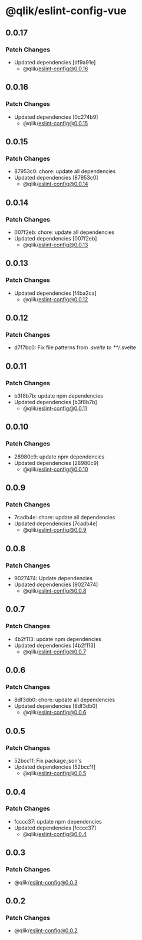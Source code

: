 # @qlik/eslint-config-vue

## 0.0.17

### Patch Changes

- Updated dependencies [df9a91e]
  - @qlik/eslint-config@0.0.16

## 0.0.16

### Patch Changes

- Updated dependencies [0c274b9]
  - @qlik/eslint-config@0.0.15

## 0.0.15

### Patch Changes

- 87953c0: chore: update all dependencies
- Updated dependencies [87953c0]
  - @qlik/eslint-config@0.0.14

## 0.0.14

### Patch Changes

- 007f2eb: chore: update all dependencies
- Updated dependencies [007f2eb]
  - @qlik/eslint-config@0.0.13

## 0.0.13

### Patch Changes

- Updated dependencies [f4ba2ca]
  - @qlik/eslint-config@0.0.12

## 0.0.12

### Patch Changes

- d7f7bc0: Fix file patterns from _.svelte to \*\*/_.svelte

## 0.0.11

### Patch Changes

- b3f8b7b: update npm dependencies
- Updated dependencies [b3f8b7b]
  - @qlik/eslint-config@0.0.11

## 0.0.10

### Patch Changes

- 28980c9: update npm dependencies
- Updated dependencies [28980c9]
  - @qlik/eslint-config@0.0.10

## 0.0.9

### Patch Changes

- 7cadb4e: chore: update all dependencies
- Updated dependencies [7cadb4e]
  - @qlik/eslint-config@0.0.9

## 0.0.8

### Patch Changes

- 9027474: Update dependencies
- Updated dependencies [9027474]
  - @qlik/eslint-config@0.0.8

## 0.0.7

### Patch Changes

- 4b2f113: update npm dependencies
- Updated dependencies [4b2f113]
  - @qlik/eslint-config@0.0.7

## 0.0.6

### Patch Changes

- 8df3db0: chore: update all dependencies
- Updated dependencies [8df3db0]
  - @qlik/eslint-config@0.0.6

## 0.0.5

### Patch Changes

- 52bcc1f: Fix package.json's
- Updated dependencies [52bcc1f]
  - @qlik/eslint-config@0.0.5

## 0.0.4

### Patch Changes

- fcccc37: update npm dependencies
- Updated dependencies [fcccc37]
  - @qlik/eslint-config@0.0.4

## 0.0.3

### Patch Changes

- @qlik/eslint-config@0.0.3

## 0.0.2

### Patch Changes

- @qlik/eslint-config@0.0.2
